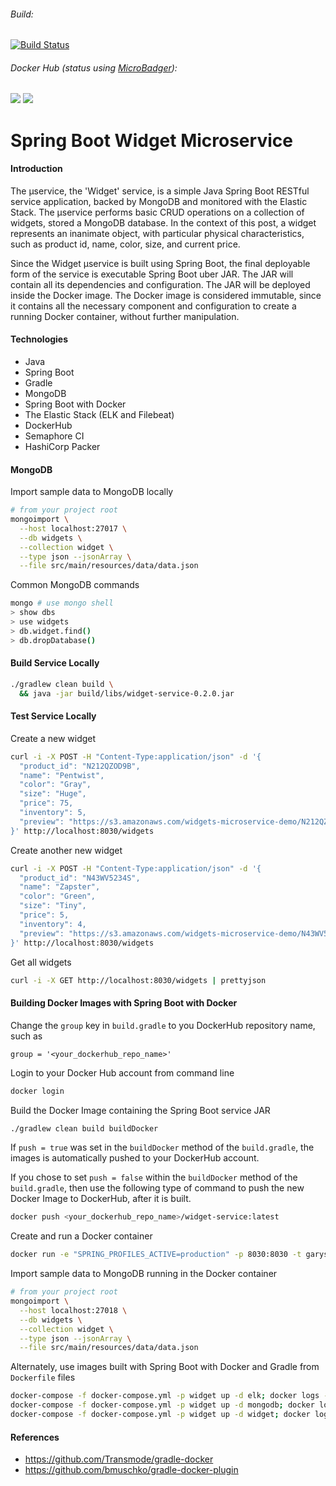 ###### Build:

[![Build Status](https://semaphoreci.com/api/v1/garystafford/widget-service-demo/branches/master/badge.svg)](https://semaphoreci.com/garystafford/widget-service-demo)

###### Docker Hub (_status using [MicroBadger](https://microbadger.com/#/)_):

[![](https://images.microbadger.com/badges/version/garystafford/widget-service-demo.svg)](https://microbadger.com/images/garystafford/widget-service-demo "Get your own version badge on microbadger.com")  [![](https://images.microbadger.com/badges/image/garystafford/widget-service-demo.svg)](https://microbadger.com/images/garystafford/widget-service-demo "Get your own image badge on microbadger.com")

# Spring Boot Widget Microservice

#### Introduction

The µservice, the 'Widget' service, is a simple Java Spring Boot RESTful service application, backed by MongoDB and monitored with the Elastic Stack. The µservice performs basic CRUD operations on a collection of widgets, stored a MongoDB database. In the context of this post, a widget represents an inanimate object, with particular physical characteristics, such as product id, name, color, size, and current price.

Since the Widget µservice is built using Spring Boot, the final deployable form of the service is executable Spring Boot uber JAR. The JAR will contain all its dependencies and configuration. The JAR will be deployed inside the Docker image. The Docker image is considered immutable, since it contains all the necessary component and configuration to create a running Docker container, without further manipulation.

#### Technologies

-   Java
-   Spring Boot
-   Gradle
-   MongoDB
-   Spring Boot with Docker
-   The Elastic Stack (ELK and Filebeat)
-   DockerHub
-   Semaphore CI
-   HashiCorp Packer

#### MongoDB

Import sample data to MongoDB locally

```bash
# from your project root
mongoimport \
  --host localhost:27017 \
  --db widgets \
  --collection widget \
  --type json --jsonArray \
  --file src/main/resources/data/data.json
```

Common MongoDB commands

```bash
mongo # use mongo shell
> show dbs
> use widgets
> db.widget.find()
> db.dropDatabase()
```

#### Build Service Locally

```bash
./gradlew clean build \
  && java -jar build/libs/widget-service-0.2.0.jar
```

#### Test Service Locally

Create a new widget

```bash
curl -i -X POST -H "Content-Type:application/json" -d '{
  "product_id": "N212QZOD9B",
  "name": "Pentwist",
  "color": "Gray",
  "size": "Huge",
  "price": 75,
  "inventory": 5,
  "preview": "https://s3.amazonaws.com/widgets-microservice-demo/N212QZOD9B.png"
}' http://localhost:8030/widgets
```

Create another new widget

```bash
curl -i -X POST -H "Content-Type:application/json" -d '{
  "product_id": "N43WV5234S",
  "name": "Zapster",
  "color": "Green",
  "size": "Tiny",
  "price": 5,
  "inventory": 4,
  "preview": "https://s3.amazonaws.com/widgets-microservice-demo/N43WV5234S.png"
}' http://localhost:8030/widgets
```

Get all widgets

```bash
curl -i -X GET http://localhost:8030/widgets | prettyjson
```

#### Building Docker Images with Spring Boot with Docker

Change the `group` key in `build.gradle` to you DockerHub repository name, such as

```text
group = '<your_dockerhub_repo_name>'
```

Login to your Docker Hub account from command line

```bash
docker login
```

Build the Docker Image containing the Spring Boot service JAR

```bash
./gradlew clean build buildDocker
```

If `push = true` was set in the `buildDocker` method of the `build.gradle`, the images
is automatically pushed to your DockerHub account.

If you chose to set `push = false` within the `buildDocker` method of the `build.gradle`,
then use the following type of command to push the new Docker Image to DockerHub, after it is built.

```bash
docker push <your_dockerhub_repo_name>/widget-service:latest
```

Create and run a Docker container

```bash
docker run -e "SPRING_PROFILES_ACTIVE=production" -p 8030:8030 -t garystafford/widget-service
```

Import sample data to MongoDB running in the Docker container

```bash
# from your project root
mongoimport \
  --host localhost:27018 \
  --db widgets \
  --collection widget \
  --type json --jsonArray \
  --file src/main/resources/data/data.json
```

Alternately, use images built with Spring Boot with Docker and Gradle from `Dockerfile` files

```bash
docker-compose -f docker-compose.yml -p widget up -d elk; docker logs --follow elk # ^C to exit
docker-compose -f docker-compose.yml -p widget up -d mongodb; docker logs --follow mongodb
docker-compose -f docker-compose.yml -p widget up -d widget; docker logs --follow widget
```

#### References

-   <https://github.com/Transmode/gradle-docker>
-   <https://github.com/bmuschko/gradle-docker-plugin>
